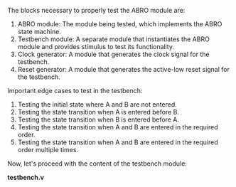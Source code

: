 The blocks necessary to properly test the ABRO module are:
1. ABRO module: The module being tested, which implements the ABRO state machine.
2. Testbench module: A separate module that instantiates the ABRO module and provides stimulus to test its functionality.
3. Clock generator: A module that generates the clock signal for the testbench.
4. Reset generator: A module that generates the active-low reset signal for the testbench.

Important edge cases to test in the testbench:
1. Testing the initial state where A and B are not entered.
2. Testing the state transition when A is entered before B.
3. Testing the state transition when B is entered before A.
4. Testing the state transition when A and B are entered in the required order.
5. Testing the state transition when A and B are entered in the required order multiple times.

Now, let's proceed with the content of the testbench module:

**testbench.v**
